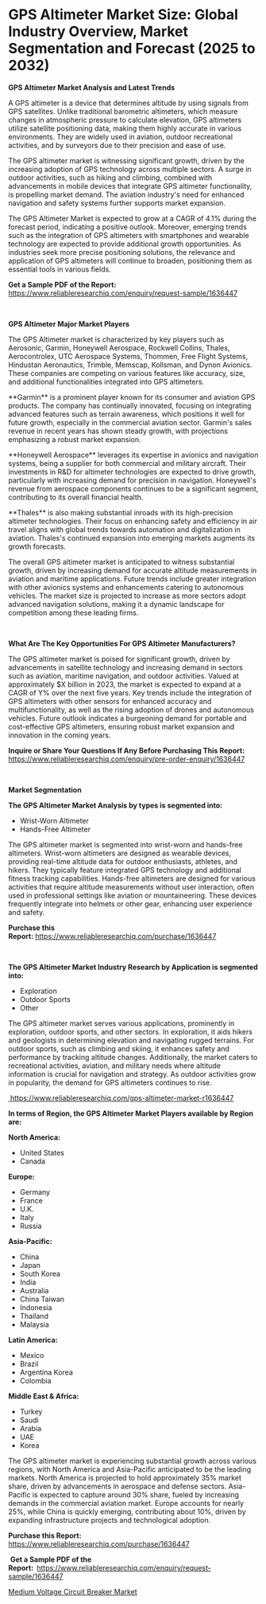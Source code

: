 <p><h1>GPS Altimeter Market Size: Global Industry Overview, Market Segmentation and Forecast (2025 to 2032)</h1></p><p><strong>GPS Altimeter Market Analysis and Latest Trends</strong></p>
<p><p>A GPS altimeter is a device that determines altitude by using signals from GPS satellites. Unlike traditional barometric altimeters, which measure changes in atmospheric pressure to calculate elevation, GPS altimeters utilize satellite positioning data, making them highly accurate in various environments. They are widely used in aviation, outdoor recreational activities, and by surveyors due to their precision and ease of use.</p><p>The GPS altimeter market is witnessing significant growth, driven by the increasing adoption of GPS technology across multiple sectors. A surge in outdoor activities, such as hiking and climbing, combined with advancements in mobile devices that integrate GPS altimeter functionality, is propelling market demand. The aviation industry's need for enhanced navigation and safety systems further supports market expansion. </p><p>The GPS Altimeter Market is expected to grow at a CAGR of 4.1% during the forecast period, indicating a positive outlook. Moreover, emerging trends such as the integration of GPS altimeters with smartphones and wearable technology are expected to provide additional growth opportunities. As industries seek more precise positioning solutions, the relevance and application of GPS altimeters will continue to broaden, positioning them as essential tools in various fields.</p></p>
<p><strong>Get a Sample PDF of the Report:&nbsp;</strong> <a href="https://www.reliableresearchiq.com/enquiry/request-sample/1636447?utm_campaign=3524&utm_medium=2&utm_source=Github&utm_content=ia&utm_term=08042025&utm_id=gps-altimeter">https://www.reliableresearchiq.com/enquiry/request-sample/1636447</a></p>
<p>&nbsp;</p>
<p><strong>GPS Altimeter Major Market Players</strong></p>
<p><p>The GPS Altimeter market is characterized by key players such as Aerosonic, Garmin, Honeywell Aerospace, Rockwell Collins, Thales, Aerocontrolex, UTC Aerospace Systems, Thommen, Free Flight Systems, Hindustan Aeronautics, Trimble, Memscap, Kollsman, and Dynon Avionics. These companies are competing on various features like accuracy, size, and additional functionalities integrated into GPS altimeters.</p><p>**Garmin** is a prominent player known for its consumer and aviation GPS products. The company has continually innovated, focusing on integrating advanced features such as terrain awareness, which positions it well for future growth, especially in the commercial aviation sector. Garmin's sales revenue in recent years has shown steady growth, with projections emphasizing a robust market expansion.</p><p>**Honeywell Aerospace** leverages its expertise in avionics and navigation systems, being a supplier for both commercial and military aircraft. Their investments in R&D for altimeter technologies are expected to drive growth, particularly with increasing demand for precision in navigation. Honeywell's revenue from aerospace components continues to be a significant segment, contributing to its overall financial health.</p><p>**Thales** is also making substantial inroads with its high-precision altimeter technologies. Their focus on enhancing safety and efficiency in air travel aligns with global trends towards automation and digitalization in aviation. Thales's continued expansion into emerging markets augments its growth forecasts.</p><p>The overall GPS altimeter market is anticipated to witness substantial growth, driven by increasing demand for accurate altitude measurements in aviation and maritime applications. Future trends include greater integration with other avionics systems and enhancements catering to autonomous vehicles. The market size is projected to increase as more sectors adopt advanced navigation solutions, making it a dynamic landscape for competition among these leading firms.</p></p>
<p>&nbsp;</p>
<p><strong>What Are The Key Opportunities For GPS Altimeter Manufacturers?</strong></p>
<p><p>The GPS altimeter market is poised for significant growth, driven by advancements in satellite technology and increasing demand in sectors such as aviation, maritime navigation, and outdoor activities. Valued at approximately $X billion in 2023, the market is expected to expand at a CAGR of Y% over the next five years. Key trends include the integration of GPS altimeters with other sensors for enhanced accuracy and multifunctionality, as well as the rising adoption of drones and autonomous vehicles. Future outlook indicates a burgeoning demand for portable and cost-effective GPS altimeters, ensuring robust market expansion and innovation in the coming years.</p></p>
<p><strong>Inquire or Share Your Questions If Any Before Purchasing This Report:</strong> <a href="https://www.reliableresearchiq.com/enquiry/pre-order-enquiry/1636447?utm_campaign=3524&utm_medium=2&utm_source=Github&utm_content=ia&utm_term=08042025&utm_id=gps-altimeter">https://www.reliableresearchiq.com/enquiry/pre-order-enquiry/1636447</a></p>
<p>&nbsp;</p>
<p><strong>Market Segmentation</strong></p>
<p><strong>The GPS Altimeter Market Analysis by types is segmented into:</strong></p>
<p><ul><li>Wrist-Worn Altimeter</li><li>Hands-Free Altimeter</li></ul></p>
<p><p>The GPS altimeter market is segmented into wrist-worn and hands-free altimeters. Wrist-worn altimeters are designed as wearable devices, providing real-time altitude data for outdoor enthusiasts, athletes, and hikers. They typically feature integrated GPS technology and additional fitness tracking capabilities. Hands-free altimeters are designed for various activities that require altitude measurements without user interaction, often used in professional settings like aviation or mountaineering. These devices frequently integrate into helmets or other gear, enhancing user experience and safety.</p></p>
<p><strong>Purchase this Report:&nbsp;</strong><a href="https://www.reliableresearchiq.com/purchase/1636447?utm_campaign=3524&utm_medium=2&utm_source=Github&utm_content=ia&utm_term=08042025&utm_id=gps-altimeter">https://www.reliableresearchiq.com/purchase/1636447</a></p>
<p>&nbsp;</p>
<p><strong>The GPS Altimeter Market Industry Research by Application is segmented into:</strong></p>
<p><ul><li>Exploration</li><li>Outdoor Sports</li><li>Other</li></ul></p>
<p><p>The GPS altimeter market serves various applications, prominently in exploration, outdoor sports, and other sectors. In exploration, it aids hikers and geologists in determining elevation and navigating rugged terrains. For outdoor sports, such as climbing and skiing, it enhances safety and performance by tracking altitude changes. Additionally, the market caters to recreational activities, aviation, and military needs where altitude information is crucial for navigation and strategy. As outdoor activities grow in popularity, the demand for GPS altimeters continues to rise.</p></p>
<p><a href="https://www.reliableresearchiq.com/gps-altimeter-market-r1636447?utm_campaign=3524&utm_medium=2&utm_source=Github&utm_content=ia&utm_term=08042025&utm_id=gps-altimeter">&nbsp;https://www.reliableresearchiq.com/gps-altimeter-market-r1636447</a></p>
<p><strong>In terms of Region, the GPS Altimeter Market Players available by Region are:</strong></p>
<p>
    <p> <strong> North America: </strong>
        <ul>
            <li>United States</li>
            <li>Canada</li>
        </ul>
        </p> 
    <p> <strong> Europe: </strong>
        <ul>
            <li>Germany</li>
            <li>France</li>
            <li>U.K.</li>
            <li>Italy</li>
            <li>Russia</li>
        </ul>
        </p> 
    <p> <strong> Asia-Pacific: </strong>
        <ul>
            <li>China</li>
            <li>Japan</li>
            <li>South Korea</li>
            <li>India</li>
            <li>Australia</li>
            <li>China Taiwan</li>
            <li>Indonesia</li>
            <li>Thailand</li>
            <li>Malaysia</li>
        </ul>
        </p> 
    <p> <strong> Latin America: </strong>
        <ul>
            <li>Mexico</li>
            <li>Brazil</li>
            <li>Argentina Korea</li>
            <li>Colombia</li>
        </ul>
        </p> 
    <p> <strong> Middle East & Africa: </strong>
        <ul>
            <li>Turkey</li>
            <li>Saudi</li>
            <li>Arabia</li>
            <li>UAE</li>
            <li>Korea</li>
        </ul>
    </p>
    </p>
<p><p>The GPS altimeter market is experiencing substantial growth across various regions, with North America and Asia-Pacific anticipated to be the leading markets. North America is projected to hold approximately 35% market share, driven by advancements in aerospace and defense sectors. Asia-Pacific is expected to capture around 30% share, fueled by increasing demands in the commercial aviation market. Europe accounts for nearly 25%, while China is quickly emerging, contributing about 10%, driven by expanding infrastructure projects and technological adoption.</p></p>
<p><strong>Purchase this Report: </strong><a href="https://www.reliableresearchiq.com/purchase/1636447?utm_campaign=3524&utm_medium=2&utm_source=Github&utm_content=ia&utm_term=08042025&utm_id=gps-altimeter">https://www.reliableresearchiq.com/purchase/1636447</a></p>
<p>&nbsp;<strong>Get a Sample PDF of the Report:&nbsp;&nbsp;</strong><a href="https://www.reliableresearchiq.com/enquiry/request-sample/1636447?utm_campaign=3524&utm_medium=2&utm_source=Github&utm_content=ia&utm_term=08042025&utm_id=gps-altimeter">https://www.reliableresearchiq.com/enquiry/request-sample/1636447</a></p>
<p><strong></strong></p>
<p><p><a href="https://github.com/osamhcombre/Market-Research-Report-List-1/blob/main/medium-voltage-circuit-breaker-market.md?utm_campaign=3524&utm_medium=2&utm_source=Github&utm_content=ia&utm_term=08042025&utm_id=gps-altimeter">Medium Voltage Circuit Breaker Market</a></p></p>